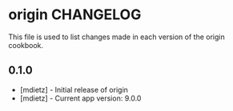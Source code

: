 origin CHANGELOG
==================

This file is used to list changes made in each version of the origin cookbook.

0.1.0
-----
- [mdietz] - Initial release of origin
- [mdietz] - Current app version: 9.0.0